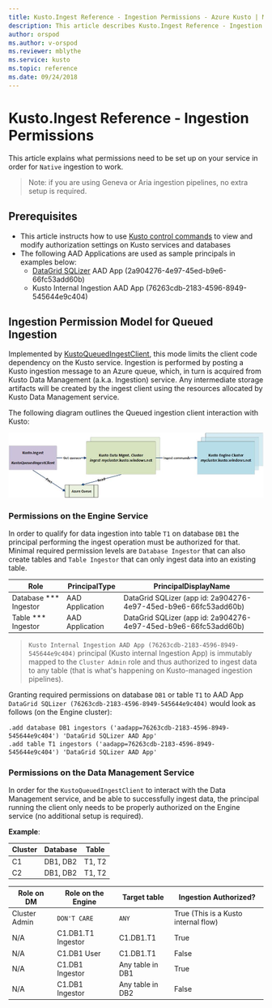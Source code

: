 ```yaml
---
title: Kusto.Ingest Reference - Ingestion Permissions - Azure Kusto | Microsoft Docs
description: This article describes Kusto.Ingest Reference - Ingestion Permissions in Azure Kusto.
author: orspod
ms.author: v-orspod
ms.reviewer: mblythe
ms.service: kusto
ms.topic: reference
ms.date: 09/24/2018
---
```

# Kusto.Ingest Reference - Ingestion Permissions
This article explains what permissions need to be set up on your service in order for `Native` ingestion to work.

>Note: if you are using Geneva or Aria ingestion pipelines, no extra setup is required.

## Prerequisites
* This article instructs how to use [Kusto control commands](../controlCommands/roles.md) to view and modify authorization settings on Kusto services and databases
* The following AAD Applications are used as sample principals in examples below:
    * [DataGrid SQLizer](http://datagrid/egress) AAD App (2a904276-4e97-45ed-b9e6-66fc53add60b)
    * Kusto Internal Ingestion AAD App (76263cdb-2183-4596-8949-545644e9c404)

## Ingestion Permission Model for Queued Ingestion
Implemented by [KustoQueuedIngestClient](kusto-ingest-client-reference.md#class-kustoqueuedingestclient), this mode limits the client code dependency on the Kusto service. Ingestion is performed by posting a Kusto ingestion message to an Azure queue, which, in turn is acquired from Kusto Data Management (a.k.a. Ingestion) service. Any intermediate storage artifacts will be created by the ingest client using the resources allocated by Kusto Data Management service.<BR>

The following diagram outlines the Queued ingestion client interaction with Kusto:<BR>

![alt text](images/queued-ingest.jpg "queued-ingest")

### Permissions on the Engine Service
In order to qualify for data ingestion into table `T1` on database `DB1` the principal performing the ingest operation must be authorized for that.
Minimal required permission levels are `Database Ingestor` that can also create tables and `Table Ingestor` that can only ingest data into an existing table.


|Role |PrincipalType	|PrincipalDisplayName
|--------|------------|------------
|Database *** Ingestor |AAD Application |DataGrid SQLizer (app id: 2a904276-4e97-45ed-b9e6-66fc53add60b)
|Table *** Ingestor |AAD Application |DataGrid SQLizer (app id: 2a904276-4e97-45ed-b9e6-66fc53add60b)

>`Kusto Internal Ingestion AAD App (76263cdb-2183-4596-8949-545644e9c404)` principal (Kusto internal Ingestion App) is immutably mapped to the `Cluster Admin` role and thus authorized to ingest data to any table (that is what's happening on Kusto-managed ingestion pipelines).

Granting required permissions on database `DB1` or table `T1` to AAD App `DataGrid SQLizer (76263cdb-2183-4596-8949-545644e9c404)` would look as follows (on the Engine cluster):
```kusto
.add database DB1 ingestors ('aadapp=76263cdb-2183-4596-8949-545644e9c404') 'DataGrid SQLizer AAD App'
.add table T1 ingestors ('aadapp=76263cdb-2183-4596-8949-545644e9c404') 'DataGrid SQLizer AAD App'
```

### Permissions on the Data Management Service
In order for the `KustoQueuedIngestClient` to interact with the Data Management service, and be able to successfully ingest data, the principal running the client only needs to be properly authorized on the Engine service (no additional setup is required).

**Example**:

|Cluster |Database |Table |
|--------|---------|------
|C1      |DB1, DB2 |T1, T2|
|C2      |DB1, DB2 |T1, T2|

|Role on DM      |Role on the Engine |Target table     |Ingestion Authorized? |
|----------------|-------------------|-----------------|----------------
|Cluster Admin   |`DON'T CARE`       |`ANY`            |True (This is a Kusto internal flow)
|N/A             |C1.DB1.T1 Ingestor |C1.DB1.T1        |True
|N/A             |C1.DB1 User        |C1.DB1.T1        |False
|N/A             |C1.DB1 Ingestor    |Any table in DB1 |True
|N/A             |C1.DB1 Ingestor    |Any table in DB2 |False